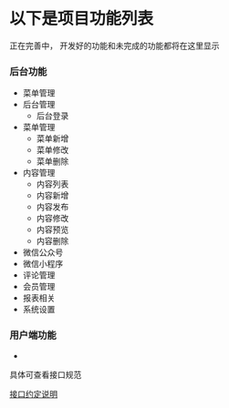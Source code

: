 # 以下是项目功能列表  

正在完善中， 开发好的功能和未完成的功能都将在这里显示

### 后台功能
- 菜单管理 
- 后台管理
  - 后台登录
- 菜单管理
  - 菜单新增
  - 菜单修改
  - 菜单删除
- 内容管理
  - 内容列表
  - 内容新增
  - 内容发布
  - 内容修改
  - 内容预览
  - 内容删除
- 微信公众号
- 微信小程序
- 评论管理  
- 会员管理
- 报表相关
- 系统设置

### 用户端功能
- 



具体可查看接口规范 

[接口约定说明](api.md)

